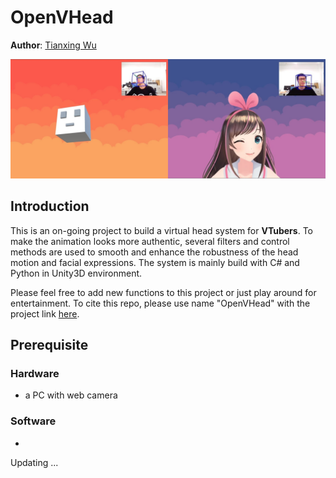 # OpenVHead

**Author**: [Tianxing Wu](https://github.com/TianxingWu)

<p align="center">
    <img src="./Doc/OpenVHead.jpg">
</p>

## Introduction

This is an on-going project to build a virtual head system for **VTubers**. To make the animation looks more authentic, several filters and control methods are used to smooth and enhance the robustness of the head motion and facial expressions. The system is mainly build with C# and Python in Unity3D environment.

Please feel free to add new functions to this project or just play around for entertainment. To cite this repo, please use name "OpenVHead" with the project link [here](https://github.com/TianxingWu/OpenVHead).


## Prerequisite

### Hardware
- a PC with web camera

### Software
- 


Updating ...
